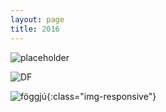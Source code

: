 ```yaml
---
layout: page
title: 2016
---
```


![placeholder](https://halldorulfarsson.github.io/hyde/public/assets//DFlogoStort.png "Large example image")


![DF](https://halldorulfarsson.github.io/hyde/public/favicon.png "home")


![föggjú](https://halldorulfarsson.github.io/hyde/public/favicon.png "home"){:class="img-responsive"}
